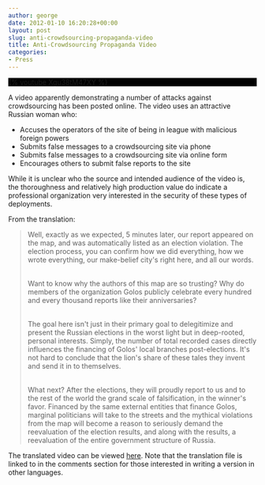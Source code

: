 ```yaml
---
author: george
date: 2012-01-10 16:20:28+00:00
layout: post
slug: anti-crowdsourcing-propaganda-video
title: Anti-Crowdsourcing Propaganda Video
categories:
- Press
---
```


<div id="post_img" style="border:none;background-color:black;">
{% youtube Xgu38tM47XY %}
</div>

A video apparently demonstrating a number of attacks against crowdsourcing has been posted online.  The video uses an attractive Russian woman who:
  * Accuses the operators of the site of being in league with malicious foreign powers
  * Submits false messages to a crowdsourcing site via phone
  * Submits false messages to a crowdsourcing site via online form
  * Encourages others to submit false reports to the site

While it is unclear who the source and intended audience of the video is, the thoroughness and relatively high production value do indicate a professional organization very interested in the security of these types of deployments.

From the translation:

<blockquote>Well, exactly as we expected, 5 minutes later, our report appeared on the map, and was automatically listed as an election violation.  The election process, you can confirm how we did everything, how we wrote everything, our make-belief city's right here, and all our words.<br/><br/>

Want to know why the authors of this map are so trusting? Why do members of the organization Golos publicly celebrate every hundred and every thousand reports like their anniversaries?<br/><br/>
  
The goal here isn't just in their primary goal to delegitimize and present the Russian elections in the worst light but in deep-rooted, personal interests.  Simply, the number of total recorded cases directly influences the financing of Golos' local branches post-elections.  It's not hard to conclude that the lion's share of these tales they invent and send it in to themselves.<br/><br/>
  
What next? After the elections, they will proudly report to us and to the rest of the world the grand scale of falsification, in the winner's favor.  Financed by the same external entities that finance Golos, marginal politicians will take to the streets and the mythical violations from the map will become a reason to seriously demand the reevaluation of the election results, and along with the results, a reevaluation of the entire government structure of Russia.</blockquote>

The translated video can be viewed [here](http://youtube.com/watch?v=Xgu38tM47XY).  Note that the translation file is linked to in the comments section for those interested in writing a version in other languages.
